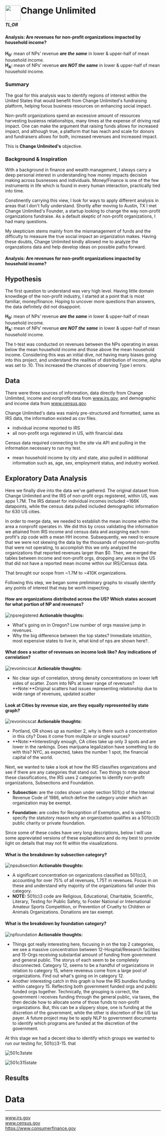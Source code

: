 <h1> <img src="/images/change_unlimited_icon.png"
  width="50"
  height="50"
  style="float:left;"> Change Unlimited </h1>

<div class="boxBorder">

##### TL;DR
#### Analysis: Are revenues for non-profit organizations impacted by household income?
**H<sub>0</sub>:** mean of NPs’ revenue ***are the same*** in lower & upper-half of mean household income. <br>
**H<sub>A</sub>:** mean of NPs’ revenue ***are NOT the same*** in lower & upper-half of mean household income.
</div>

### Summary
The goal for this analysis was to identify regions of interest within the United States that would benefit from Change Unlimited's fundraising platform, helping focus business resources on enhancing social impact. 

Non-profit organizations spend an excessive amount of resources harvesting busienss relationships, many times at the expense  of driving real impact. One can make the argument that raising funds allows for increased impact, and although true, a platform that has reach and scale for donors and fundraisers  allows for both, increased revenues and increased impact. 

This is **Change Unlimited's** objective. 

### Background & Inspiration
With a background in finance and wealth management, I always carry a deep personal interest in understanding how money impacts decision making across busnesses and individuals. Money/Finance is one of the few instruments in life which is found in every human interaction, practically tied into time. 

Constinently carrying this view, I look for ways to apply different analysis in areas that I don't fully understand. Shortly after moving to Austin, TX I met Change Unlimited's Founder, a startup looking to change the way non-profit organizations fundraise. As a default skeptic of non-profit organizations, I had many questions. 

My skepticism stems mainly from the mismanagement of funds and the difficulty to measure the true social impact an organization makes. Having these doubts, Change Unlimited kindly allowed me to analyze the organzations data and help develop ideas on possible paths forward.

#### Analysis: Are revenues for non-profit organizations impacted by household income?

## Hypothesis
The first question to understand was very high level. Having little domain knowdlege of the non-profit industry, I started at a point that is most familiar, money/finance. Hoping to uncover more questions than answers, the data definitely did not disappoint. 

**H<sub>0</sub>:** mean of NPs’ revenue ***are the same*** in lower & upper-half of mean household income. <br>
**H<sub>A</sub>:** mean of NPs’ revenue ***are NOT the same*** in lower & upper-half of mean household income.

The t-test was conducted on revenues between the NPs operating in areas below the mean household income and those above the mean household income. Considering this was an initial dive, not having many biases going into this project, and understand the realities of distribution of income, alpha was set to .10. This increased the chances of observing Type I errors.

## Data

There were three sources of information, data directly from Change Unlimited, income and nonprofit data from www.irs.gov, and demographic and income data from www.census.gov. 

Change Unlimited's data was mainly pre-structured and formatted, same as IRS data, the information existed as csv files. 
* individual income reported to IRS 
* all non-profit orgs registered in US, with financial data

Census data required connecting to the site via API and pulling in the information necessary to run my test. 
* mean household income by city and state, also pulled in additional information such as, age, sex, employment status, and industry worked.

## Exploratory Data Analysis

Here we finally dive into the data we've gathered. The original dataset from Change Unlimited and the IRS of non-profit orgs registered, within US, was appx 1.7M. The IRS dataset for individual incomes included ~166K datapoints, while the census data pulled included demographic information for 630 US cities.

In order to merge data, we needed to establish the mean income within the area a nonprofit operates in. We did this by cross validating the information we attained from IRS income and census data and assigning each non-profit's zip code with a mean HH income. Subsequently, we need to ensure that we were not skewing the data by the thousands of reported non-profits that were not operating, to accomplish this we only analyzed the organizations that reported revenues larger than $0. Then, we merged the tables between income and non-profit orgs, dropping any areas in the US that did not have a reported mean income within our IRS/Census data. 

That brought our scope from ~1.7M to ~410K organizations. 

Following this step, we began some preliminary graphs to visually identify any points of interest that may be worth inspecting. 

#### How are organizations distributed across the US? Which states account for what portion of NP and revenues?
![npsregistered](/images/num_nps2.png)
**Actionable thoughts:** 
* What's going on in Oregon? Low number of orgs massive jump in revenues.  
* Why the big difference between the top states? Immediate intutition, most expensive states to live in, what kind of nps are shown here?.

#### What does a scatter of revenues on income look like? Any indications of correlation?
![revonincscat](images/rev_on_inc_scatter2.png)
**Actionable thoughts:** 
* No clear sign of correlation, strong density concentrations on lower left sides of scatter. Zoom into NPs at lower range of revenues?
**Note:**Original scatters had issues representing relationship due to wide range of revenues, updated scatter 

#### Look at Cities by revenue size, are they equally represented by state graph?
![revonincscat](images/num_nps_cityrevsort.png)
**Actionable thoughts:** 
* Portland, OR shows up as number 2, why is there such a concentration in this city? Does it come from mulitple or single sources?
* **Note:**Interestingly enough, CA cities take up only 3 spots and are lower in the rankings. Does marijuana legalization have something to do with this? NYC, as expected, takes the number 1 spot, the financial capital of the world. 

Next, we wanted to take a look at how the IRS classifies organizations and see if there are any categories that stand out. Two things to note about these classifications, the IRS uses 2 categories to identify non-profit organizations, Subsections and Foundation. 

* **Subsection:** are the codes shown under section 501(c) of the Internal Revenue Code of 1986, which define the category under which an organization may be exempt.

* **Foundation:** are codes for Recognition of Exemption, and is used to specify the statutory reason why an organization qualifies as a 501(c)(3) public charity or private foundation.

Since some of these codes have very long descriptions, below I will use some appreviated versions of these explanations and do my best to provide light on details that may not fit within the visualizations. 

#### What is the breakdown by subsection category?
![npsubsection](images/npsubsection.png)
**Actionable thoughts:** 
* A significant concentration on organizations classified as 501(c)3, accounting for over 75% of all revenues, 1.75T in revenues. Focus in on these and understand why majority of the organizations fall under this category. 
* **NOTE:** 501(c)3 code are Religious, Educational, Charitable, Scientific, Literary, Testing for Public Safety, to Foster National or International Amateur Sports Competition, or Prevention of Cruelty to Children or Animals Organizations. Donations are tax exempt. 

#### What is the breakdown by foundation category?
![npfoundation](images/npfoundation.png)
**Actionable thoughts:** 
* Things got really interesting here, focusing in on the top 2 categories, we see a massive concentration between 12-Hospital/Research facilities and 15-Orgs receiving substantial amount of funding from government and general public. The storys of each seem to be completely disconnected. Category 12, seems to be a handful of organizations in relation to category 15, where reveneus come from a large pool of organizations. Find out what's going on in category 12. 
* Another interesting catch in this graph is how the IRS bundles funding within category 15. Reflecting both government funded orgs and public funded orgs together. Technically, the grouping is correct, the government i receives funding through the general public, via taxes, the then decide how to allocate some of those funds to non-profit organizations. But, this can be a slippery slope, one is funding at the discretion of the government, while the other is discretion of the US tax payer. A future project may be to apply NLP to government documents to identify which programs are funded at the discretion of the government.

At this stage we had a decent idea to identify which groups we wanted to run our testing for, 501(c)3-15. that 

![501c3state](images/501c3top10.png)


![501c315state](images/501c315top10.png)

## Results




# Data
----------
www.irs.gov <br>
www.census.gov <br>
https://www.consumerfinance.gov <br>
